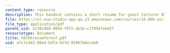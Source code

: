 ```yaml
---
content_type: resource
description: This handout contains a short resume for guest lecturer Blaine Rawdon.
file: https://ol-ocw-studio-app-qa.s3.amazonaws.com/courses/16-886-air-transportation-systems-architecting-spring-2004/afc7cd4280edbdfa91fd92907b6ec4e0_h07bkresumfornsf.pdf
file_type: application/pdf
parent_uid: 2c58cdb8-9058-f972-ab1b-c1f056feb427
resourcetype: Document
title: h07bkresumfornsf.pdf
uid: afc7cd42-80ed-bdfa-91fd-92907b6ec4e0
---
```

